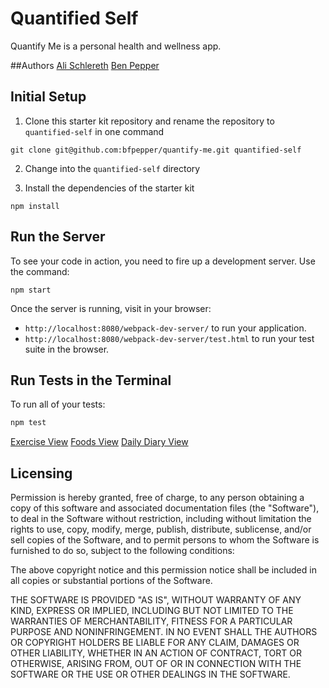 # Quantified Self

Quantify Me is a personal health and wellness app.

##Authors
[Ali Schlereth](https://github.com/AliSchlereth)
[Ben Pepper](https://github.com/bfpepper)

## Initial Setup

1. Clone this starter kit repository and rename the repository to `quantified-self` in one command

  ```shell
  git clone git@github.com:bfpepper/quantify-me.git quantified-self
  ```

2. Change into the `quantified-self` directory

3. Install the dependencies of the starter kit

  ```shell
  npm install
  ```

## Run the Server

To see your code in action, you need to fire up a development server. Use the command:

```shell
npm start
```

Once the server is running, visit in your browser:

* `http://localhost:8080/webpack-dev-server/` to run your application.
* `http://localhost:8080/webpack-dev-server/test.html` to run your test suite in the browser.

## Run Tests in the Terminal

To run all of your tests:

```js
npm test
```

[Exercise View](http://imgur.com/a/GZolK)
[Foods View](http://imgur.com/a/AyLV2)
[Daily Diary View]()


## Licensing

Permission is hereby granted, free of charge, to any person obtaining a copy
of this software and associated documentation files (the "Software"), to deal
in the Software without restriction, including without limitation the rights
to use, copy, modify, merge, publish, distribute, sublicense, and/or sell
copies of the Software, and to permit persons to whom the Software is
furnished to do so, subject to the following conditions:

The above copyright notice and this permission notice shall be included in all
copies or substantial portions of the Software.

THE SOFTWARE IS PROVIDED "AS IS", WITHOUT WARRANTY OF ANY KIND, EXPRESS OR
IMPLIED, INCLUDING BUT NOT LIMITED TO THE WARRANTIES OF MERCHANTABILITY,
FITNESS FOR A PARTICULAR PURPOSE AND NONINFRINGEMENT. IN NO EVENT SHALL THE
AUTHORS OR COPYRIGHT HOLDERS BE LIABLE FOR ANY CLAIM, DAMAGES OR OTHER
LIABILITY, WHETHER IN AN ACTION OF CONTRACT, TORT OR OTHERWISE, ARISING FROM,
OUT OF OR IN CONNECTION WITH THE SOFTWARE OR THE USE OR OTHER DEALINGS IN THE
SOFTWARE.
